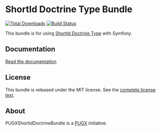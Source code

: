ShortId Doctrine Type Bundle
============================

[![Total Downloads](https://poser.pugx.org/pugx/shortid-doctrine-bundle/downloads.png)](https://packagist.org/packages/pugx/shortid-doctrine-bundle)
[![Build Status](https://travis-ci.org/PUGX/shortid-doctrine-bundle.png?branch=master)](https://travis-ci.org/PUGX/shortid-doctrine-bundle)

This bundle is for using [ShortId Doctrine Type](https://github.com/pugx/shortid-doctrine) with Symfony.

Documentation
-------------

[Read the documentation](Resources/doc/index.md)

License
-------

This bundle is released under the MIT license. See the [complete license text](Resources/meta/LICENSE).

About
-----

PUGXShortidDoctrineBundle is a [PUGX](https://github.com/PUGX) initiative.
